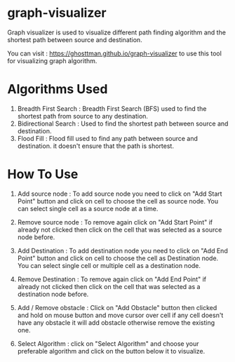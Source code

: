 # graph-visualizer

Graph visualizer is used to visualize different path finding algorithm and the shortest path between source and destination.

You can visit : https://ghosttman.github.io/graph-visualizer to use this tool for visualizing graph algorithm.

# Algorithms Used 

1. Breadth First Search : Breadth First Search (BFS) used to find the shortest path from source to any destination. 
2. Bidirectional Search : Used to find the shortest path between source and destination. 
3. Flood Fill : Flood fill used to find any path between source and destination. it doesn't ensure that the path is shortest.

# How To Use

1. Add source node : To add source node you need to click on "Add Start Point" button and click on cell to choose the cell as source node. You can select single cell as a source node at a time.
2. Remove source node : To remove again click on "Add Start Point" if already not clicked then click on the cell that was selected as a source node before.

3. Add Destination :  To add destination node you need to click on "Add End Point" button and click on cell to choose the cell as Destination node. You can select single cell or multiple cell as a destination node.
4. Remove Destination : To remove again click on "Add End Point" if already not clicked then click on the cell that was selected as a destination node before.

4. Add / Remove obstacle : Click on "Add Obstacle" button then clicked and hold on mouse button and move cursor over cell if any cell doesn't have any obstacle it will add obstacle otherwise remove the existing one.

5. Select Algorithm : click on "Select Algorithm" and choose your preferable algorithm and click on the button below it to visualize.
